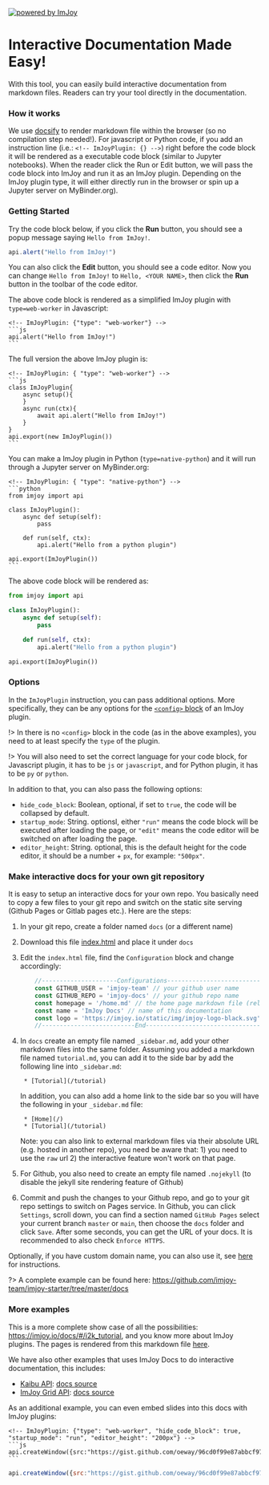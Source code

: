 [![powered by ImJoy](https://imjoy.io/static/badge/powered-by-imjoy-badge.svg)](https://imjoy.io/)

# Interactive Documentation Made Easy!
With this tool, you can easily build interactive documentation from markdown files. Readers can try your tool directly in the documentation.

### How it works
We use [docsify](https://docsify.js.org/) to render markdown file within the browser (so no compilation step needed!). For javascript or Python code, if you add an instruction line (i.e.: `<!-- ImJoyPlugin: {} -->`) right before the code block it will be rendered as a executable code block (similar to Jupyter notebooks). When the reader click the Run or Edit button, we will pass the code block into ImJoy and run it as an ImJoy plugin. Depending on the ImJoy plugin type, it will either directly run in the browser or spin up a Jupyter server on MyBinder.org).


### Getting Started
Try the code block below, if you click the **Run** button, you should see a popup message saying `Hello from ImJoy!`.
<!-- ImJoyPlugin: {"type": "web-worker"} -->
```js
api.alert("Hello from ImJoy!")
```
You can also click the **Edit** button, you should see a code editor. Now you can change `Hello from ImJoy!` to `Hello, <YOUR NAME>`, then click the **Run** button in the toolbar of the code editor.

The above code block is rendered as a simplified ImJoy plugin with `type=web-worker` in Javascript:
````
<!-- ImJoyPlugin: {"type": "web-worker"} -->
```js
api.alert("Hello from ImJoy!")
```
````

The full version the above ImJoy plugin is:
````
<!-- ImJoyPlugin: { "type": "web-worker"} -->
```js
class ImJoyPlugin{
    async setup(){
    }
    async run(ctx){
        await api.alert("Hello from ImJoy!")
    }
}
api.export(new ImJoyPlugin())
```
````

You can make a ImJoy plugin in Python (`type=native-python`) and it will run through a Jupyter server on MyBinder.org:

````
<!-- ImJoyPlugin: { "type": "native-python"} -->
```python
from imjoy import api

class ImJoyPlugin():
    async def setup(self):
        pass

    def run(self, ctx):
        api.alert("Hello from a python plugin")

api.export(ImJoyPlugin())
```
````
The above code block will be rendered as:
<!-- ImJoyPlugin: { "type": "native-python"} -->
```python
from imjoy import api

class ImJoyPlugin():
    async def setup(self):
        pass

    def run(self, ctx):
        api.alert("Hello from a python plugin")

api.export(ImJoyPlugin())
```

### Options
In the `ImJoyPlugin` instruction, you can pass additional options. More specifically, they can be any options for the [`<config>` block](https://imjoy.io/docs/#/development?id=ltconfiggt-block) of an ImJoy plugin.

!> In there is no `<config>` block in the code (as in the above examples), you need to at least specify the `type` of the plugin.

!> You will also need to set the correct language for your code block, for Javascript plugin, it has to be `js` or `javascript`, and for Python plugin, it has to be `py` or `python`.

In addition to that, you can also pass the following options:
 * `hide_code_block`: Boolean, optional, if set to `true`, the code will be collapsed by default.
 * `startup_mode`: String. optionsl, either `"run"` means the code block will be executed after loading the page, or `"edit"` means the code editor will be switched on after loading the page.
 * `editor_height`: String. optional, this is the default height for the code editor, it should be a number + `px`, for example: `"500px"`.


### Make interactive docs for your own git repository
It is easy to setup an interactive docs for your own repo. You basically need to copy a few files to your git repo and switch on the static site serving (Github Pages or Gitlab pages etc.). Here are the steps:
 1. In your git repo, create a folder named `docs` (or a different name)
 2. Download this file [index.html](https://raw.githubusercontent.com/imjoy-team/imjoy-docs/master/docs/index.html) and place it under `docs`
 3. Edit the `index.html` file, find the `Configuration` block and change accordingly:
    ```js
        //---------------------Configurations------------------------------
        const GITHUB_USER = 'imjoy-team' // your github user name
        const GITHUB_REPO = 'imjoy-docs' // your github repo name
        const homepage = '/home.md' // the home page markdown file (relative path to the current folder)
        const name = 'ImJoy Docs' // name of this documentation
        const logo = 'https://imjoy.io/static/img/imjoy-logo-black.svg' // a logo show on the upper-left corner
        //--------------------------End------------------------------------
    ```
 4. In `docs` create an empty file named `_sidebar.md`, add your other markdown files into the same folder. Assuming you added a markdown file named `tutorial.md`, you can add it to the side bar by add the following line into `_sidebar.md`:
    ```
     * [Tutorial](/tutorial)
    ```
    In addition, you can also add a home link to the side bar so you will have the following in your `_sidebar.md` file:
    ```
     * [Home](/)
     * [Tutorial](/tutorial)
    ```

    Note: you can also link to external markdown files via their absolute URL (e.g. hosted in another repo), you need be aware that: 1) you need to use the `raw` url 2) the interactive feature won't work on that page.
 5. For Github, you also need to create an empty file named `.nojekyll` (to disable the jekyll site rendering feature of Github)
 6. Commit and push the changes to your Github repo, and go to your git repo settings to switch on Pages service. In Github, you can click `Settings`, scroll down, you can find a section named `GitHub Pages` select your current branch `master` or `main`, then choose the `docs` folder and click `Save`. After some seconds, you can get the URL of your docs. It is recommended to also check `Enforce HTTPS`. 
 
 Optionally, if you have custom domain name, you can also use it, see [here](https://docs.github.com/en/free-pro-team@latest/github/working-with-github-pages/configuring-a-custom-domain-for-your-github-pages-site) for instructions.


?> A complete example can be found here: https://github.com/imjoy-team/imjoy-starter/tree/master/docs

### More examples
This is a more complete show case of all the possibilities: https://imjoy.io/docs/#/i2k_tutorial, and you know more about ImJoy plugins. The pages is rendered from this markdown file [here](https://github.com/imjoy-team/ImJoy/blob/master/docs/i2k_tutorial.md).

We have also other examples that uses ImJoy Docs to do interactive documentation, this includes:
 * [Kaibu API](https://kaibu.org/docs/#/api): [docs source](https://github.com/imjoy-team/kaibu/tree/master/docs)
 * [ImJoy Grid API](https://grid.imjoy.io/docs/#/api): [docs source](https://github.com/imjoy-team/imjoy-grid/tree/master/docs)


As an additional example, you can even embed slides into this docs with ImJoy plugins:
````
<!-- ImJoyPlugin: {"type": "web-worker", "hide_code_block": true, "startup_mode": "run", "editor_height": "200px"} -->
```js
api.createWindow({src:"https://gist.github.com/oeway/96cd0f99e87abbcf97d65a3605471130"})
```
````
<!-- ImJoyPlugin: {"type": "web-worker", "hide_code_block": true, "startup_mode": "run", "editor_height": "200px"} -->
```js
api.createWindow({src:"https://gist.github.com/oeway/96cd0f99e87abbcf97d65a3605471130"})
```
